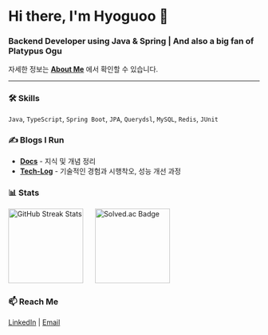 # Hi there, I'm Hyoguoo 👋

### Backend Developer using Java & Spring | And also a big fan of Platypus Ogu

자세한 정보는  **[About Me](https://hyoguoo.gitbook.io/about)** 에서 확인할 수 있습니다.

---

### 🛠️ Skills

`Java`, `TypeScript`, `Spring Boot`, `JPA`, `Querydsl`, `MySQL`, `Redis`, `JUnit`

### ✍️ Blogs I Run

- **[Docs](https://hyoguoo.gitbook.io/docs)** - 지식 및 개념 정리
- **[Tech-Log](https://hyoguoo.gitbook.io/tech-log)** - 기술적인 경험과 시행착오, 성능 개선 과정

### 📊 Stats

<div align="left">
  <img src="https://streak-stats.demolab.com?user=hyoguoo&theme=dark" height="150" alt="GitHub Streak Stats" />
  &nbsp;&nbsp;&nbsp;&nbsp;
  <img src="http://mazassumnida.wtf/api/v2/generate_badge?boj=hyoguoo" height="150" alt="Solved.ac Badge" />
</div>

### 📫 Reach Me

[LinkedIn](https://www.linkedin.com/in/hyoguoo) | [Email](mailto:hyoguoo@gmail.com)

